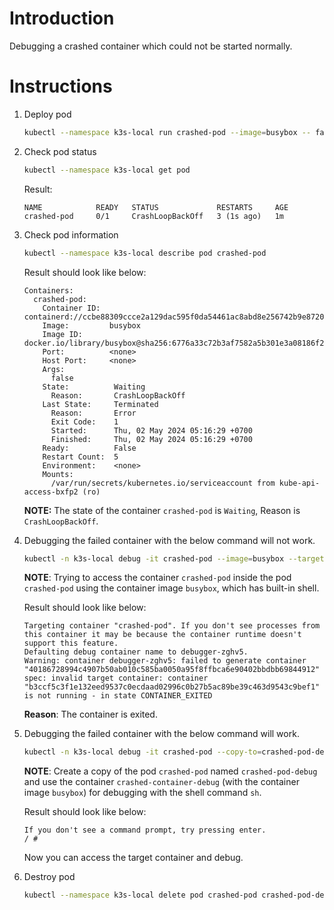 # Introduction

Debugging a crashed container which could not be started normally.

# Instructions

1. Deploy pod

   ```sh
   kubectl --namespace k3s-local run crashed-pod --image=busybox -- false
   ```

2. Check pod status

   ```sh
   kubectl --namespace k3s-local get pod
   ```

   Result:

   ```
   NAME            READY   STATUS             RESTARTS     AGE
   crashed-pod     0/1     CrashLoopBackOff   3 (1s ago)   1m
   ```

3. Check pod information

   ```sh
   kubectl --namespace k3s-local describe pod crashed-pod
   ```

   Result should look like below:

   ```
   Containers:
     crashed-pod:
       Container ID:  containerd://ccbe88309ccce2a129dac595f0da54461ac8abd8e256742b9e8720689ff34362
       Image:         busybox
       Image ID:      docker.io/library/busybox@sha256:6776a33c72b3af7582a5b301e3a08186f2c21a3409f0d2b52dfddbdbe24a5b04
       Port:          <none>
       Host Port:     <none>
       Args:
         false
       State:          Waiting
         Reason:       CrashLoopBackOff
       Last State:     Terminated
         Reason:       Error
         Exit Code:    1
         Started:      Thu, 02 May 2024 05:16:29 +0700
         Finished:     Thu, 02 May 2024 05:16:29 +0700
       Ready:          False
       Restart Count:  5
       Environment:    <none>
       Mounts:
         /var/run/secrets/kubernetes.io/serviceaccount from kube-api-access-bxfp2 (ro)
   ```

   **NOTE:** The state of the container `crashed-pod` is `Waiting`, Reason is `CrashLoopBackOff`.

4. Debugging the failed container with the below command will not work.

   ```sh
   kubectl -n k3s-local debug -it crashed-pod --image=busybox --target=crashed-pod
   ```

   **NOTE**: Trying to access the container `crashed-pod` inside the pod `crashed-pod` using the container image `busybox`, which has built-in shell.

   Result should look like below:

   ```
   Targeting container "crashed-pod". If you don't see processes from this container it may be because the container runtime doesn't support this feature.
   Defaulting debug container name to debugger-zghv5.
   Warning: container debugger-zghv5: failed to generate container "40186728994c4907b50ab010c585ba0050a95f8ffbca6e90402bbdbb69844912" spec: invalid target container: container "b3ccf5c3f1e132eed9537c0ecdaad02996c0b27b5ac89be39c463d9543c9bef1" is not running - in state CONTAINER_EXITED
   ```

   **Reason**: The container is exited.

5. Debugging the failed container with the below command will work.

   ```sh
   kubectl -n k3s-local debug -it crashed-pod --copy-to=crashed-pod-debug --container=crashed-container-debug --image=busybox -- sh
   ```

   **NOTE**: Create a copy of the pod `crashed-pod` named `crashed-pod-debug` and use the container `crashed-container-debug` (with the container image `busybox`) for debugging with the shell command `sh`.

   Result should look like below:

   ```
   If you don't see a command prompt, try pressing enter.
   / #
   ```

   Now you can access the target container and debug.

6. Destroy pod

   ```sh
   kubectl --namespace k3s-local delete pod crashed-pod crashed-pod-debug
   ```

